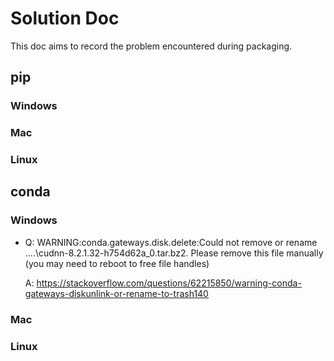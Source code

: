 # Solution Doc

This doc aims to record the problem encountered during packaging.

## pip

### Windows


### Mac 


### Linux

## conda

### Windows

* Q: WARNING:conda.gateways.disk.delete:Could not remove or rename ....\cudnn-8.2.1.32-h754d62a_0.tar.bz2.  Please remove this file manually (you may need to reboot to free file handles)

  A: https://stackoverflow.com/questions/62215850/warning-conda-gateways-diskunlink-or-rename-to-trash140

### Mac 


### Linux

